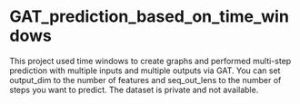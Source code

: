 # GAT_prediction_based_on_time_windows
This project used time windows to create graphs and performed multi-step prediction with multiple inputs and multiple outputs via GAT. You can set output_dim to the number of features and seq_out_lens to the number of steps you want to predict. The dataset is private and not available.

